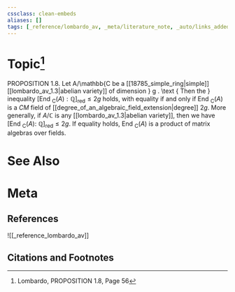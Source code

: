 ```yaml
---
cssclass: clean-embeds
aliases: []
tags: [_reference/lombardo_av, _meta/literature_note, _auto/links_added, _meta/TODO/change_title, _meta/definition]
---
```

# Topic[^1]
PROPOSITION 1.8. Let A/\mathbb{C be a [[18785_simple_ring|simple]] [[lombardo_av_1.3|abelian variety]] of dimension } g . \text { Then the } inequality [End $\left._{\mathrm{C}}(A): \mathbb{Q}\right]_{\mathrm{red}} \leq 2 g$ holds, with equality if and only if End $_{\mathrm{C}}(A)$ is a $C M$ field of [[degree_of_an_algebraic_field_extension|degree]] $2 g .$ More generally, if $A / \mathbb{C}$ is any [[lombardo_av_1.3|abelian variety]], then we have [End $_{\mathrm{C}}(A):$ $\mathbb{Q}]_{\mathrm{red}} \leq 2 g .$ If equality holds, End $_{\mathrm{C}}(A)$ is a product of matrix algebras over fields.


# See Also

# Meta
## References
![[_reference_lombardo_av]]

## Citations and Footnotes
[^1]: Lombardo, PROPOSITION 1.8, Page 56
